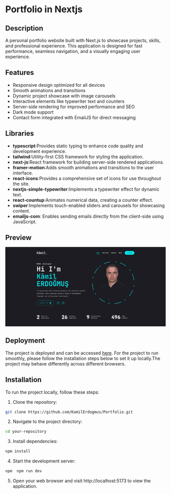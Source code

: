 # Portfolio in Nextjs

## Description

A personal portfolio website built with Next.js to showcase projects, skills, and professional experience. This application is designed for fast performance, seamless navigation, and a visually engaging user experience.

## Features

- Responsive design optimized for all devices
- Smooth animations and transitions
- Dynamic project showcase with image carousels
- Interactive elements like typewriter text and counters
- Server-side rendering for improved performance and SEO
- Dark mode support
- Contact form integrated with EmailJS for direct messaging

## Libraries

- **typescript**:Provides static typing to enhance code quality and development experience.
- **tailwind**:Utility-first CSS framework for styling the application.
- **next-js**:React framework for building server-side rendered applications.
- **framer-motion**:Adds smooth animations and transitions to the user interface.
- **react-icons**:Provides a comprehensive set of icons for use throughout the site.
- **nextjs-simple-typewriter**:Implements a typewriter effect for dynamic text.
- **react-countup**:Animates numerical data, creating a counter effect.
- **swiper**:Implements touch-enabled sliders and carousels for showcasing content.
- **emailjs-com**: Enables sending emails directly from the client-side using JavaScript.

## Preview

![](/public/assets/Portfolio-GIF.gif)

## Deployment

The project is deployed and can be accessed [here](https://portfolio-git-main-quadriceps-projects.vercel.app/). For the project to run smoothly, please follow the installation steps below to set it up locally.The project may behave differently across different browsers.

## Installation

To run the project locally, follow these steps:

1. Clone the repository:

```bash
git clone https://github.com/KamilErdogmus/Portfolio.git
```

2. Navigate to the project directory:

```bash
cd your-repository
```

3. Install dependencies:

```bash
npm install
```

4. Start the development server:

```bash
npm  npm run dev
```

5. Open your web browser and visit http://localhost:5173 to view the application.
